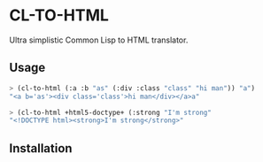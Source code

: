 # CL-TO-HTML
Ultra simplistic Common Lisp to HTML translator.

## Usage
```lisp
> (cl-to-html (:a :b "as" (:div :class "class" "hi man")) "a")
"<a b='as'><div class='class'>hi man</div></a>a"

> (cl-to-html +html5-doctype+ (:strong "I'm strong"
"<!DOCTYPE html><strong>I'm strong</strong>"
```

## Installation
